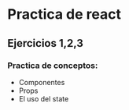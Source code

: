 # Practica de react
## Ejercicios 1,2,3

### Practica de conceptos: 
- Componentes
- Props
- El uso del state